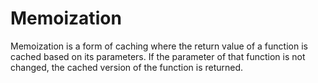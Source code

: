 # Memoization
Memoization is a form of caching where the return value of a function is cached based on its parameters. If the parameter of that function is not changed, the cached version of the function is returned.
